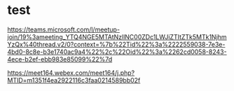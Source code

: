 # test

https://teams.microsoft.com/l/meetup-join/19%3ameeting_YTQ4NGE5MTAtNzllNC00ZDc1LWJiZTItZTk5MTk1NjhmYzQx%40thread.v2/0?context=%7b%22Tid%22%3a%2222559038-7e3e-4bd0-8c8e-b3e1740ac9a4%22%2c%22Oid%22%3a%2262cd0058-8243-4ece-b2ef-ebb983e85099%22%7d




https://meet164.webex.com/meet164/j.php?MTID=m1351f4ea2922116c3faa0214589bb02f
